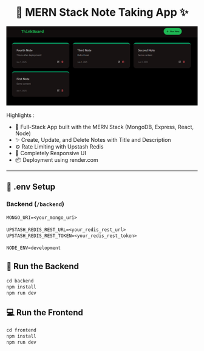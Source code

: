 <h1 align="center">📝 MERN Stack Note Taking App ✨</h1>

![Demo App](/frontend/public/screenshot-for-readme.png)

Highlights :

- 🧱 Full-Stack App built with the MERN Stack (MongoDB, Express, React, Node)
- ✨ Create, Update, and Delete Notes with Title and Description
- ⚙️ Rate Limiting with Upstash Redis
- 🚀 Completely Responsive UI
- 📦 Deployment using render.com

---

## 🧪 .env Setup

### Backend (`/backend`)

```
MONGO_URI=<your_mongo_uri>

UPSTASH_REDIS_REST_URL=<your_redis_rest_url>
UPSTASH_REDIS_REST_TOKEN=<your_redis_rest_token>

NODE_ENV=development
```

## 🔧 Run the Backend

```
cd backend
npm install
npm run dev
```

## 💻 Run the Frontend

```
cd frontend
npm install
npm run dev
```
